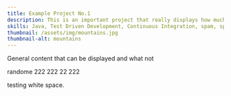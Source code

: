 ```yaml
---
title: Example Project No.1
description: This is an important project that really displays how much I know about great code. Quite frankly, I am a coding genius.
skills: Java, Test Driven Development, Continuous Integration, spam, spam, spam, spam
thumbnail: /assets/img/mountains.jpg
thumbnail-alt: mountains
---
```


General content that can be displayed and what not

randome 222 222
22
222

testing white space.